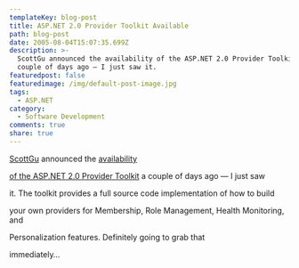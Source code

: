 ```yaml
---
templateKey: blog-post
title: ASP.NET 2.0 Provider Toolkit Available
path: blog-post
date: 2005-08-04T15:07:35.699Z
description: >-
  ScottGu announced the availability of the ASP.NET 2.0 Provider Toolkit a
  couple of days ago — I just saw it. 
featuredpost: false
featuredimage: /img/default-post-image.jpg
tags:
  - ASP.NET
category:
  - Software Development
comments: true
share: true
---
```

<!--StartFragment-->

[ScottGu](http://weblogs.asp.net/scottgu) announced the [availability](http://weblogs.asp.net/scottgu/archive/2005/08/01/421275.aspx)

[of the ASP.NET 2.0 Provider Toolkit](http://weblogs.asp.net/scottgu/archive/2005/08/01/421275.aspx) a couple of days ago — I just saw

it. The toolkit provides a full source code implementation of how to build

your own providers for Membership, Role Management, Health Monitoring, and

Personalization features. Definitely going to grab that

immediately…

<!--EndFragment-->